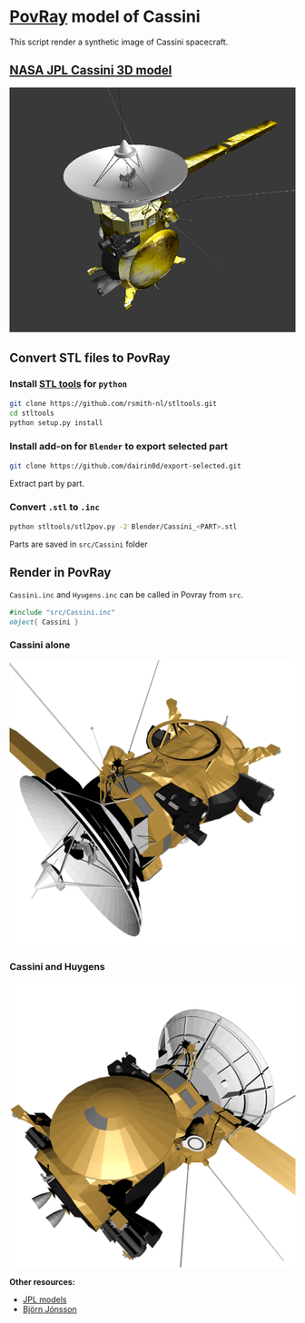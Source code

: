 # [PovRay](http://www.povray.org/) model of Cassini
This script render a synthetic image of Cassini spacecraft.

## [NASA JPL Cassini 3D model](https://nasa3d.arc.nasa.gov/detail/jpl-vtad-cassini)
![Cassini Blender model](Cassini-Blender.png)

## Convert STL files to PovRay
### Install [STL tools](https://github.com/rsmith-nl/stltools.git) for `python`
```bash
git clone https://github.com/rsmith-nl/stltools.git
cd stltools
python setup.py install
```

### Install add-on for `Blender` to export selected part
```bash
git clone https://github.com/dairin0d/export-selected.git
```
Extract part by part.

### Convert `.stl` to `.inc`
```bash
python stltools/stl2pov.py -2 Blender/Cassini_<PART>.stl
```
Parts are saved in `src/Cassini` folder

## Render in PovRay
`Cassini.inc` and `Hyugens.inc` can be called in Povray from `src`.
```pov
#include "src/Cassini.inc"
object{ Cassini }
```
### Cassini alone
![Cassini alone](Cassini.png)

### Cassini and Huygens
![Cassini and Hugens](Cassini_Huygens.png)


**Other resources:**
- [JPL models](http://space.jpl.nasa.gov/models/)
- [Björn Jónsson](http://bjj.mmedia.is/povstuff/spacecraft/)